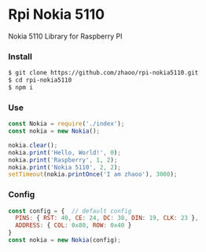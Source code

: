 # Rpi Nokia 5110

Nokia 5110 Library for Raspberry PI

### Install

```bash
$ git clone https://github.com/zhaoo/rpi-nokia5110.git
$ cd rpi-nokia5110
$ npm i
```

### Use

```javascript
const Nokia = require('./index');
const nokia = new Nokia();

nokia.clear();
nokia.print('Hello, World!', 0);
nokia.print('Raspberry', 1, 2);
nokia.print('Nokia 5110', 2, 2);
setTimeout(nokia.printOnce('I am zhaoo'), 3000);
```

### Config

```javascript
const config = {  // default config
  PINS: { RST: 40, CE: 24, DC: 38, DIN: 19, CLK: 23 },
  ADDRESS: { COL: 0x80, ROW: 0x40 }
}
const nokia = new Nokia(config);
```
